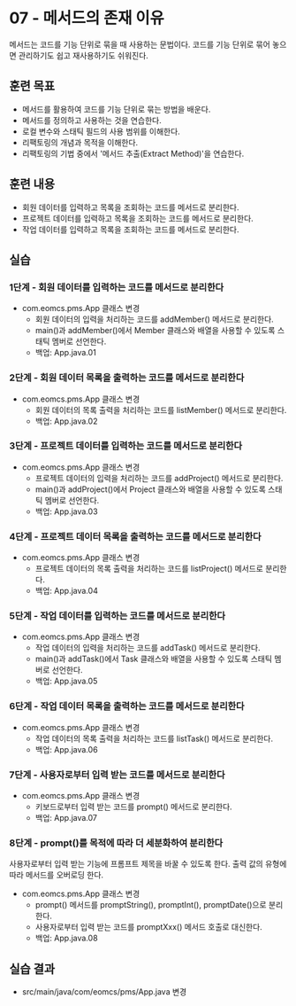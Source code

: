 # 07 - 메서드의 존재 이유

메서드는 코드를 기능 단위로 묶을 때 사용하는 문법이다. 코드를 기능 단위로 묶어 놓으면 관리하기도 쉽고 재사용하기도 쉬워진다.

## 훈련 목표

- 메서드를 활용하여 코드를 기능 단위로 묶는 방법을 배운다.
- 메서드를 정의하고 사용하는 것을 연습한다.
- 로컬 변수와 스태틱 필드의 사용 범위를 이해한다.
- 리팩토링의 개념과 목적을 이해한다.
- 리팩토링의 기법 중에서 '메서드 추출(Extract Method)'을 연습한다.

## 훈련 내용

- 회원 데이터를 입력하고 목록을 조회하는 코드를 메서드로 분리한다.
- 프로젝트 데이터를 입력하고 목록을 조회하는 코드를 메서드로 분리한다.
- 작업 데이터를 입력하고 목록을 조회하는 코드를 메서드로 분리한다.

## 실습

### 1단계 - 회원 데이터를 입력하는 코드를 메서드로 분리한다

- com.eomcs.pms.App 클래스 변경 
  - 회원 데이터의 입력을 처리하는 코드를 addMember() 메서드로 분리한다.
  - main()과 addMember()에서 Member 클래스와 배열을 사용할 수 있도록 스태틱 멤버로 선언한다.
  - 백업: App.java.01

### 2단계 - 회원 데이터 목록을 출력하는 코드를 메서드로 분리한다

- com.eomcs.pms.App 클래스 변경 
  - 회원 데이터의 목록 출력을 처리하는 코드를 listMember() 메서드로 분리한다.
  - 백업: App.java.02

### 3단계 - 프로젝트 데이터를 입력하는 코드를 메서드로 분리한다

- com.eomcs.pms.App 클래스 변경 
    - 프로젝트 데이터의 입력을 처리하는 코드를 addProject() 메서드로 분리한다.
    - main()과 addProject()에서 Project 클래스와 배열을 사용할 수 있도록 스태틱 멤버로 선언한다.
    - 백업: App.java.03

### 4단계 - 프로젝트 데이터 목록을 출력하는 코드를 메서드로 분리한다

- com.eomcs.pms.App 클래스 변경 
  - 프로젝트 데이터의 목록 출력을 처리하는 코드를 listProject() 메서드로 분리한다.
  - 백업: App.java.04

### 5단계 - 작업 데이터를 입력하는 코드를 메서드로 분리한다

- com.eomcs.pms.App 클래스 변경 
  - 작업 데이터의 입력을 처리하는 코드를 addTask() 메서드로 분리한다.
  - main()과 addTask()에서 Task 클래스와 배열을 사용할 수 있도록 스태틱 멤버로 선언한다.
  - 백업: App.java.05

### 6단계 - 작업 데이터 목록을 출력하는 코드를 메서드로 분리한다

- com.eomcs.pms.App 클래스 변경 
  - 작업 데이터의 목록 출력을 처리하는 코드를 listTask() 메서드로 분리한다.
  - 백업: App.java.06

### 7단계 - 사용자로부터 입력 받는 코드를 메서드로 분리한다

- com.eomcs.pms.App 클래스 변경
  - 키보드로부터 입력 받는 코드를 prompt() 메서드로 분리한다.
  - 백업: App.java.07

### 8단계 - prompt()를 목적에 따라 더 세분화하여 분리한다

사용자로부터 입력 받는 기능에 프롬프트 제목을 바꿀 수 있도록 한다. 출력 값의 유형에 따라 메서드를 오버로딩 한다.

- com.eomcs.pms.App 클래스 변경
  - prompt() 메서드를 promptString(), promptInt(), promptDate()으로 분리한다.
  - 사용자로부터 입력 받는 코드를 promptXxx() 메서드 호출로 대신한다.
  - 백업: App.java.08

## 실습 결과

- src/main/java/com/eomcs/pms/App.java 변경
